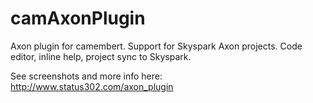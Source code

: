 camAxonPlugin
=============

Axon plugin for camembert. Support for Skyspark Axon projects. Code editor, inline help, project sync to Skyspark.

See screenshots and more info here: http://www.status302.com/axon_plugin
